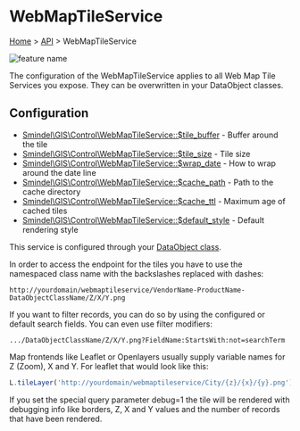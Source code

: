 # WebMapTileService

[Home](../../.) > [API](index.md) > WebMapTileService

![feature name](../images/WebMapTileService.png)

The configuration of the WebMapTileService applies to all Web Map Tile Services you expose. They can be overwritten in your DataObject classes.

## Configuration

- [Smindel\GIS\Control\WebMapTileService::$tile_buffer](WebMapTileService.config.tile_buffer.md) - Buffer around the tile
- [Smindel\GIS\Control\WebMapTileService::$tile_size](WebMapTileService.config.tile_size.md) - Tile size
- [Smindel\GIS\Control\WebMapTileService::$wrap_date](WebMapTileService.config.wrap_date.md) - How to wrap around the date line
- [Smindel\GIS\Control\WebMapTileService::$cache_path](WebMapTileService.config.cache_path.md) - Path to the cache directory
- [Smindel\GIS\Control\WebMapTileService::$cache_ttl](WebMapTileService.config.cache_ttl.md) - Maximum age of cached tiles
- [Smindel\GIS\Control\WebMapTileService::$default_style](WebMapTileService.config.default_style.md) - Default rendering style

This service is configured through your [DataObject class](#dataobject-setup).

In order to access the endpoint for the tiles you have to use the namespaced class name with the backslashes replaced with dashes:

    http://yourdomain/webmaptileservice/VendorName-ProductName-DataObjectClassName/Z/X/Y.png

If you want to filter records, you can do so by using the configured or default search fields. You can even use filter modifiers:

    .../DataObjectClassName/Z/X/Y.png?FieldName:StartsWith:not=searchTerm

Map frontends like Leaflet or Openlayers usually supply variable names for Z (Zoom), X and Y. For leaflet that would look like this:

```javascript
L.tileLayer('http://yourdomain/webmaptileservice/City/{z}/{x}/{y}.png').addTo(map);
```

If you set the special query parameter debug=1 the tile will be rendered with debugging info like borders, Z, X and Y values and the number of records that have been rendered.
